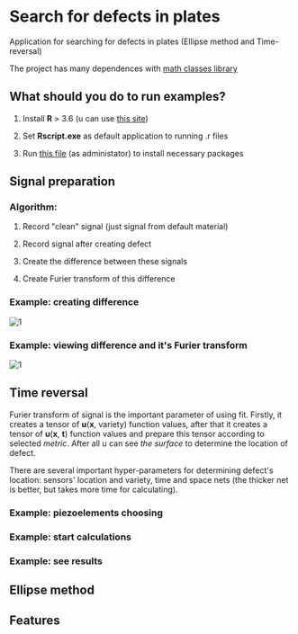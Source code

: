 # Search for defects in plates

Application for searching for defects in plates (Ellipse method and Time-reversal)

The project has many dependences with [math classes library](https://github.com/PasaOpasen/MathClasses)

## What should you do to run examples?

1. Install **R** > 3.6 (u can use [this site](https://cran.r-project.org/bin/windows/base/))

2. Set **Rscript.exe** as default application to running .r files

3. Run [this file](https://github.com/PasaOpasen/Search-for-defects-in-plates/blob/master/Defect2019/Resources/InstallPackages.R) (as administator) to install necessary packages

## Signal preparation

### Algorithm:

1. Record "clean" signal (just signal from default material)

2. Record signal after creating defect

3. Create the difference between these signals

4. Create Furier transform of this difference

### Example: creating difference

![1](https://github.com/PasaOpasen/Search-for-defects-in-plates/blob/master/gifs/create_diff.gif)

### Example: viewing difference and it's Furier transform

![1](https://github.com/PasaOpasen/Search-for-defects-in-plates/blob/master/gifs/trans.gif)

## Time reversal

Furier transform of signal is the important parameter of using fit. Firstly, it creates a tensor of **u**(**x**, variety) function values, after that it creates a tensor of **u**(**x**, **t**) function values and prepare this tensor according to selected *metric*. After all u can see *the surface* to determine the location of defect.

There are several important hyper-parameters for determining defect's location: sensors' location and variety, time and space nets (the thicker net is better, but takes more time for calculating).

### Example: piezoelements choosing

### Example: start calculations

### Example: see results


## Ellipse method


## Features

